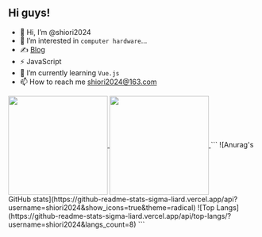 ## Hi guys!
- 👋 Hi, I’m @shiori2024
- 👀 I’m interested in `computer hardware`...
- ✍️ [Blog](https://shiori.fun)
- ⚡ JavaScript
- 🌱 I’m currently learning `Vue.js`
- 📫 How to reach me [shiori2024@163.com](mailto:shiori2024@163.com)

<!---
shiori2024/shiori2024 is a ✨ special ✨ repository because its `README.md` (this file) appears on your GitHub profile.
You can click the Preview link to take a look at your changes.
--->
<a href="https://github.com/anuraghazra/github-readme-stats">
  <img height=200 align="center" src="https://github-readme-stats.vercel.app/api?username=anuraghazra](https://github-readme-stats-sigma-liard.vercel.app/api?username=shiori2024&show_icons=true" />
</a>
<a href="https://github.com/anuraghazra/convoychat">
  <img height=200 align="center" src="https://github-readme-stats-sigma-liard.vercel.app/api/top-langs?username=shiori2024&layout=compact&langs_count=8&card_width=320" />
</a>
```
![Anurag's GitHub stats](https://github-readme-stats-sigma-liard.vercel.app/api?username=shiori2024&show_icons=true&theme=radical)
![Top Langs](https://github-readme-stats-sigma-liard.vercel.app/api/top-langs/?username=shiori2024&langs_count=8)
```
